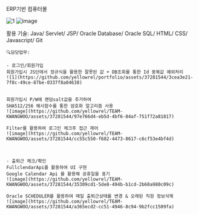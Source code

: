 ERP기반 컴퓨터몰

![1](https://github.com/yellowrel/portfolio/assets/37281544/3cea3e21-7f8c-49ce-87be-0337f8a04638)
![image](https://github.com/yellowrel/TEAM-KWANGWOO/assets/37281544/97e766d4-eb5d-4bf6-84af-751f72a81817)

활용 기술:
Java/ Servlet/ JSP/ Oracle Database/ Oracle SQL/ HTML/ CSS/ Javascript/ Git


    🔍담당업무: 
    
    - 로그인/회원가입
    회원가입시 JS단에서 정규식을 활용한 잘못된 값 + DB조회를 통한 Id 중복값 예외처리
    ![1](https://github.com/yellowrel/portfolio/assets/37281544/3cea3e21-7f8c-49ce-87be-0337f8a04638)


    회원가입시 P/W에 랜덤salt값을 추가하여 
    SHA512/256 해시함수를 통한 암호화 알고리즘 사용
    ![image](https://github.com/yellowrel/TEAM-KWANGWOO/assets/37281544/97e766d4-eb5d-4bf6-84af-751f72a81817)
    
    Filter를 활용하여 로그인 체크후 접근 제어
    ![image](https://github.com/yellowrel/TEAM-KWANGWOO/assets/37281544/cc55c550-f682-4473-8617-c6cf53e4bf4d)


    
    - 출퇴근 체크/확인
    FullclendarApi를 활용하여 UI 구현
    Google Calendar Api 를 활용해 공휴일을 표기
    ![image](https://github.com/yellowrel/TEAM-KWANGWOO/assets/37281544/35309cd1-5de8-494b-b1cd-2b60a980c09c)

    Oracle SCHEDULER를 활용하여 매일 출퇴근상태를 변경 & 오래된 직원 정보삭제
    ![image](https://github.com/yellowrel/TEAM-KWANGWOO/assets/37281544/a365ecd2-cc51-4946-8c94-9b2fcc1509fa)
    
